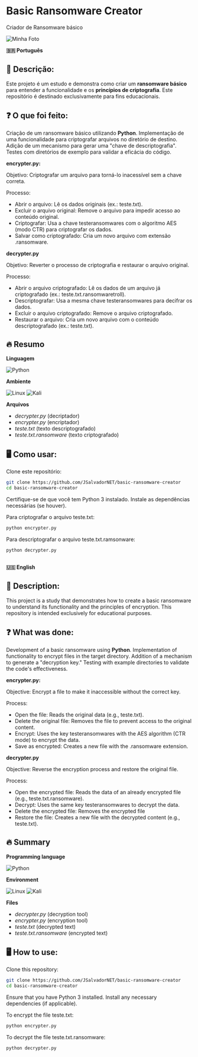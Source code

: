 # Basic Ransomware Creator

Criador de Ransomware básico

![Minha Foto](https://blogger.googleusercontent.com/img/b/R29vZ2xl/AVvXsEgpPUeucDcKQ67t8Eu9fkziNC2ZyY16jcXIk6D2e6Eqqy-30VFupgdAtVqYLdaYFUFTHeULJJrpM0Ql4G2gK_g5Px-OVbtN5FZYA0zbt2j1UFefHEmhNhsuAeLZjHL127QXwQd0UEP7hcs/s0/ransomware.gif)


**🇧🇷 Português**

## 📝 Descrição:

Este projeto é um estudo e demonstra como criar um **ransomware básico** para entender a funcionalidade e os **princípios de criptografia**. Este repositório é destinado exclusivamente para fins educacionais.


## ❓ O que foi feito:

Criação de um ransomware básico utilizando **Python**.
Implementação de uma funcionalidade para criptografar arquivos no diretório de destino. Adição de um mecanismo para gerar uma "chave de descriptografia". Testes com diretórios de exemplo para validar a eficácia do código.

**encrypter.py:**

Objetivo: Criptografar um arquivo para torná-lo inacessível sem a chave correta.

Processo:
- Abrir o arquivo: Lê os dados originais (ex.: teste.txt).
- Excluir o arquivo original: Remove o arquivo para impedir acesso ao conteúdo original.
- Criptografar: Usa a chave testeransomwares com o algoritmo AES (modo CTR) para criptografar os dados.
- Salvar como criptografado: Cria um novo arquivo com extensão .ransomware.

**decrypter.py**

Objetivo: Reverter o processo de criptografia e restaurar o arquivo original.

Processo:
- Abrir o arquivo criptografado: Lê os dados de um arquivo já criptografado (ex.: teste.txt.ransomwaretroll).
- Descriptografar: Usa a mesma chave testeransomwares para decifrar os dados.
- Excluir o arquivo criptografado: Remove o arquivo criptografado.
- Restaurar o arquivo: Cria um novo arquivo com o conteúdo descriptografado (ex.: teste.txt).


## 🔥 Resumo

**Linguagem**

![Python](https://img.shields.io/badge/Python-FFD43B?style=for-the-badge&logo=python&logoColor=black)

**Ambiente**

![Linux](https://img.shields.io/badge/Linux-FCC624?style=for-the-badge&logo=linux&logoColor=black)
![Kali](https://img.shields.io/badge/Kali_Linux-557C94?style=for-the-badge&logo=kali-linux&logoColor=white)

**Arquivos**

- *decrypter.py* (decriptador)
- *encrypter.py* (encriptador)
- *teste.txt* (texto descriptografado)
- *teste.txt.ransomware* (texto criptografado)

## 🖥 Como usar:

Clone este repositório:
```bash
git clone https://github.com/JSalvadorNET/basic-ransomware-creator  
cd basic-ransomware-creator 
```
Certifique-se de que você tem Python 3 instalado.
Instale as dependências necessárias (se houver).

Para criptografar o arquivo teste.txt:
```bash
python encrypter.py
```
Para descriptografar o arquivo teste.txt.ramsonware:
```bash
python decrypter.py
```

##

**🇺🇸 English**

## 📝 Description:

This project is a study that demonstrates how to create a basic ransomware to understand its functionality and the principles of encryption. This repository is intended exclusively for educational purposes.


## ❓ What was done:

Development of a basic ransomware using **Python**. Implementation of functionality to encrypt files in the target directory. Addition of a mechanism to generate a "decryption key." Testing with example directories to validate the code's effectiveness.

**encrypter.py:**

Objective: Encrypt a file to make it inaccessible without the correct key.

Process:
- Open the file: Reads the original data (e.g., teste.txt).
- Delete the original file: Removes the file to prevent access to the original content.
- Encrypt: Uses the key testeransomwares with the AES algorithm (CTR mode) to encrypt the data.
- Save as encrypted: Creates a new file with the .ransomware extension.

**decrypter.py**

Objective: Reverse the encryption process and restore the original file.

Process:
- Open the encrypted file: Reads the data of an already encrypted file (e.g., teste.txt.ransomware).
- Decrypt: Uses the same key testeransomwares to decrypt the data.
- Delete the encrypted file: Removes the encrypted file
- Restore the file: Creates a new file with the decrypted content (e.g., teste.txt).


## 🔥 Summary

**Programming language**

![Python](https://img.shields.io/badge/Python-FFD43B?style=for-the-badge&logo=python&logoColor=black)

**Environment**

![Linux](https://img.shields.io/badge/Linux-FCC624?style=for-the-badge&logo=linux&logoColor=black)
![Kali](https://img.shields.io/badge/Kali_Linux-557C94?style=for-the-badge&logo=kali-linux&logoColor=white)

**Files**

- *decrypter.py* (decryption tool)
- *encrypter.py* (encryption tool)
- *teste.txt* (decrypted text)
- *teste.txt.ransomware* (encrypted text)

## 🖥 How to use:

Clone this repository:
```bash
git clone https://github.com/JSalvadorNET/basic-ransomware-creator  
cd basic-ransomware-creator 
```
Ensure that you have Python 3 installed. Install any necessary dependencies (if applicable).

To encrypt the file teste.txt:
```bash
python encrypter.py
```
To decrypt the file teste.txt.ransomware:
```bash
python decrypter.py
```

